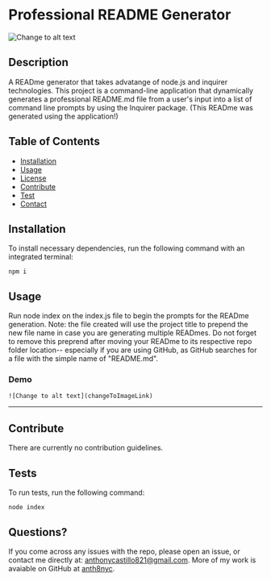 
# Professional README Generator
![Change to alt text](changeToImageLink)
## Description
A READme generator that takes advatange of node.js and inquirer technologies. This project is a command-line application that dynamically generates a professional README.md file from a user's input into a list of command line prompts by using the Inquirer package. (This READme was generated using the application!)
## Table of Contents
- [Installation](#installation)
- [Usage](#usage)
- [License](#license)
- [Contribute](##contribute)
- [Test](##tests)
- [Contact](##questions?)

## Installation
To install necessary dependencies, run the following command with an integrated terminal:

    npm i
## Usage
Run node index on the index.js file to begin the prompts for the READme generation. Note: the file created will use the project title to prepend the new file name in case you are generating multiple READmes. Do not forget to remove this preprend after moving your READme to its respective repo folder location-- especially if you are using GitHub, as GitHub searches for a file with the simple name of "README.md".
### Demo
    ![Change to alt text](changeToImageLink)
---

## Contribute
There are currently no contribution guidelines. 
## Tests
To run tests, run the following command:

    node index
## Questions?
If you come across any issues with the repo, please open an issue, or contact me directly at: anthonycastillo821@gmail.com. More of my work is avaiable on GitHub at [anth8nyc](https://github.com/anth8nyc/).
